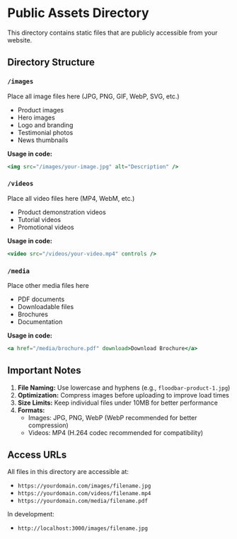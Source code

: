 # Public Assets Directory

This directory contains static files that are publicly accessible from your website.

## Directory Structure

### `/images`
Place all image files here (JPG, PNG, GIF, WebP, SVG, etc.)
- Product images
- Hero images
- Logo and branding
- Testimonial photos
- News thumbnails

**Usage in code:**
```jsx
<img src="/images/your-image.jpg" alt="Description" />
```

### `/videos`
Place all video files here (MP4, WebM, etc.)
- Product demonstration videos
- Tutorial videos
- Promotional videos

**Usage in code:**
```jsx
<video src="/videos/your-video.mp4" controls />
```

### `/media`
Place other media files here
- PDF documents
- Downloadable files
- Brochures
- Documentation

**Usage in code:**
```jsx
<a href="/media/brochure.pdf" download>Download Brochure</a>
```

## Important Notes

1. **File Naming:** Use lowercase and hyphens (e.g., `floodbar-product-1.jpg`)
2. **Optimization:** Compress images before uploading to improve load times
3. **Size Limits:** Keep individual files under 10MB for better performance
4. **Formats:**
   - Images: JPG, PNG, WebP (WebP recommended for better compression)
   - Videos: MP4 (H.264 codec recommended for compatibility)

## Access URLs

All files in this directory are accessible at:
- `https://yourdomain.com/images/filename.jpg`
- `https://yourdomain.com/videos/filename.mp4`
- `https://yourdomain.com/media/filename.pdf`

In development:
- `http://localhost:3000/images/filename.jpg`
